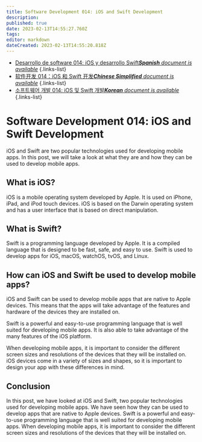 ```yaml
---
title: Software Development 014: iOS and Swift Development
description: 
published: true
date: 2023-02-13T14:55:27.760Z
tags: 
editor: markdown
dateCreated: 2023-02-13T14:55:20.818Z
---
```


- [Desarrollo de software 014: iOS y desarrollo Swift***Spanish** document is available*](/es/Knowledge-base/Software-Development/Learning/software-development-014-ios-and-swift-development)
{.links-list}
- [软件开发 014：iOS 和 Swift 开发***Chinese Simplified** document is available*](/zh/Knowledge-base/Software-Development/Learning/software-development-014-ios-and-swift-development)
{.links-list}
- [소프트웨어 개발 014: iOS 및 Swift 개발***Korean** document is available*](/ko/Knowledge-base/Software-Development/Learning/software-development-014-ios-and-swift-development)
{.links-list}


# Software Development 014: iOS and Swift Development

iOS and Swift are two popular technologies used for developing mobile apps. In this post, we will take a look at what they are and how they can be used to develop mobile apps.

## What is iOS?

iOS is a mobile operating system developed by Apple. It is used on iPhone, iPad, and iPod touch devices. iOS is based on the Darwin operating system and has a user interface that is based on direct manipulation.

## What is Swift?

Swift is a programming language developed by Apple. It is a compiled language that is designed to be fast, safe, and easy to use. Swift is used to develop apps for iOS, macOS, watchOS, tvOS, and Linux.

## How can iOS and Swift be used to develop mobile apps?

iOS and Swift can be used to develop mobile apps that are native to Apple devices. This means that the apps will take advantage of the features and hardware of the devices they are installed on.

Swift is a powerful and easy-to-use programming language that is well suited for developing mobile apps. It is also able to take advantage of the many features of the iOS platform.

When developing mobile apps, it is important to consider the different screen sizes and resolutions of the devices that they will be installed on. iOS devices come in a variety of sizes and shapes, so it is important to design your app with these differences in mind.

## Conclusion

In this post, we have looked at iOS and Swift, two popular technologies used for developing mobile apps. We have seen how they can be used to develop apps that are native to Apple devices. Swift is a powerful and easy-to-use programming language that is well suited for developing mobile apps. When developing mobile apps, it is important to consider the different screen sizes and resolutions of the devices that they will be installed on.